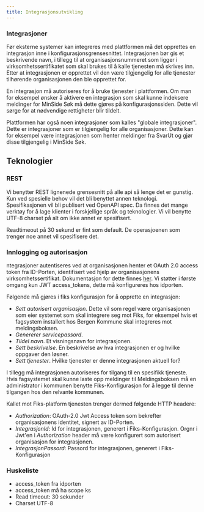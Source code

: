 ```yaml
---
title: Integrasjonsutvikling
---
```


### Integrasjoner
Før eksterne systemer kan integreres med plattformen må det opprettes en integrasjon inne i konfigurasjonsgrensesnittet.
Integrasjonen bør gis et beskrivende navn, i tillegg til at organisasjonsnummeret som ligger i virksomhetssertifikatet som
skal brukes til å kalle tjenesten må skrives inn. Etter at integrasjonen er opprettet vil den være tilgjengelig for alle 
tjenester tilhørende organisasjonen den ble opprettet for.

En integrasjon må autoriseres for å bruke tjenester i plattformen. Om man for eksempel ønsker å aktivere en integrasjon
som skal kunne indeksere meldinger for MinSide Søk må dette gjøres på konfigurasjonssiden. Dette vil sørge for at 
nødvendige rettigheter blir tildelt.

Plattformen har også noen integrasjoner som kalles "globale integrasjoner". Dette er integrasjoner som er tilgjengelig for
alle organisasjoner. Dette kan for eksempel være integrasjonen som henter meldinger fra SvarUt og gjør disse tilgjengelig 
i MinSide Søk.

## Teknologier

### REST
Vi benytter REST lignenede grensesnitt på alle api så lenge det er gunstig. Kun ved spesielle behov vil det bli benyttet 
annen teknologi. Spesifikasjonen vil bli publisert ved OpenAPI spec. Da finnes det mange verktøy for å lage klienter i 
forskjellige språk og teknologier. Vi vil benytte UTF-8 charset på alt om ikke annet er spesifisert.

Readtimeout på 30 sekund er fint som default. De operasjoenen som trenger noe annet vil spesifisere det.

### Innlogging og autorisasjon
ntegrasjoner autentiseres ved at organisasjonen henter et OAuth 2.0 access token fra ID-Porten, identifisert ved hjelp av organisasjonens virksomhetssertifikat. Dokumentasjon for dette finnes [her](https://difi.github.io/idporten-oidc-dokumentasjon/oidc_auth_server-to-server-oauth2.html). Vi støtter i første omgang kun JWT access_tokens, dette må konfigureres hos idporten.

Følgende må gjøres i fiks konfigurasjon for å opprette en integrasjon:

* _Sett autorisert organisasjon_. Dette vil som regel være organisasjonen som eier systemet som skal integrere seg mot Fiks, for eksempel hvis et fagsystem installert hos Bergen Kommune skal integreres mot meldingsboksen. 
* _Genererer servicepassord_.
* _Tildel navn_. Et visningsnavn for integrasjonen.
* _Sett beskrivelse_. En beskrivelse av hva integrasjonen er og hvilke oppgaver den løsner. 
* _Sett tjenester_. Hvilke tjenester er denne integrasjonen aktuell for?

I tillegg må integrasjonen autoriseres for tilgang til en spesifikk tjeneste. Hvis fagsystemet skal kunne laste opp meldinger til Meldingsboksen må en administrator i kommunen benytte Fiks-Konfigurasjon for å legge til denne tilgangen hos den relvante kommunen.

Kallet mot Fiks-platform tjenesten trenger dermed følgende HTTP headere:

* _Authorization_: OAuth-2.0 Jwt Access token som bekrefter organisasjonens identitet, signert av ID-Porten.
* _IntegrasjonId_: Id for integrasjonen, generert i Fiks-Konfigurasjon. Orgnr i Jwt'en i _Authorization_ header må være konfigurert som autorisert organisasjon for integrasjonen.
* _IntegrasjonPassord_: Passord for integrasjonen, generert i Fiks-Konfigurasjon

### Huskeliste
* access_token fra idporten
* access_token må ha scope ks
* Read timeout: 30 sekunder
* Charset UTF-8

